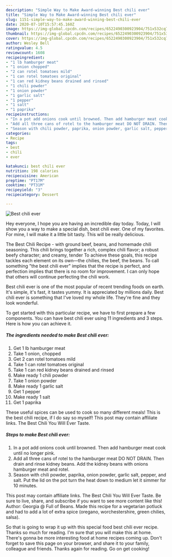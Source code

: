 ```yaml
---
description: "Simple Way to Make Award-winning Best chili ever"
title: "Simple Way to Make Award-winning Best chili ever"
slug: 1151-simple-way-to-make-award-winning-best-chili-ever
date: 2020-07-10T15:57:45.160Z
image: https://img-global.cpcdn.com/recipes/6522490300923904/751x532cq70/best-chili-ever-recipe-main-photo.jpg
thumbnail: https://img-global.cpcdn.com/recipes/6522490300923904/751x532cq70/best-chili-ever-recipe-main-photo.jpg
cover: https://img-global.cpcdn.com/recipes/6522490300923904/751x532cq70/best-chili-ever-recipe-main-photo.jpg
author: Wesley Bell
ratingvalue: 4.5
reviewcount: 1608
recipeingredient:
- "1 lb hamburger meat"
- "1 onion chopped"
- "2 can rotel tomatoes mild"
- "1 can rotel tomatoes original"
- "1 can red kidney beans drained and rinsed"
- "1 chili powder"
- "1 onion powder"
- "1 garlic salt"
- "1 pepper"
- "1 salt"
- "1 paprika"
recipeinstructions:
- "In a pot add onions cook until browned. Then add hamburger meat cook until no longer pink."
- "Add all three cans of rotel to the hamburger meat DO NOT DRAIN. Then drain and rinse kidney beans. Add the kidney beans with onions hamburger meat and rotel."
- "Season with chili powder, paprika, onion powder, garlic salt, pepper, and salt. Put the lid on the pot turn the heat down to medium let it simmer for 10 minutes."
categories:
- Recipe
tags:
- best
- chili
- ever

katakunci: best chili ever 
nutrition: 198 calories
recipecuisine: American
preptime: "PT17M"
cooktime: "PT31M"
recipeyield: "3"
recipecategory: Dessert

---
```



![Best chili ever](https://img-global.cpcdn.com/recipes/6522490300923904/751x532cq70/best-chili-ever-recipe-main-photo.jpg)

Hey everyone, I hope you are having an incredible day today. Today, I will show you a way to make a special dish, best chili ever. One of my favorites. For mine, I will make it a little bit tasty. This will be really delicious.

The Best Chili Recipe - with ground beef, beans, and homemade chili seasoning. This chili brings together a rich, complex chili flavor; a robust beefy character; and creamy, tender To achieve these goals, this recipe tackles each element on its own—the chilies, the beef, the beans. To call something &#34;the best chili ever&#34; implies that the recipe is perfect, and perfection implies that there is no room for improvement. I can only hope that others will continue perfecting the chili work.

Best chili ever is one of the most popular of recent trending foods on earth. It's simple, it's fast, it tastes yummy. It is appreciated by millions daily. Best chili ever is something that I've loved my whole life. They're fine and they look wonderful.


To get started with this particular recipe, we have to first prepare a few components. You can have best chili ever using 11 ingredients and 3 steps. Here is how you can achieve it.

<!--inarticleads1-->

##### The ingredients needed to make Best chili ever:

1. Get 1 lb hamburger meat
1. Take 1 onion, chopped
1. Get 2 can rotel tomatoes mild
1. Take 1 can rotel tomatoes original
1. Take 1 can red kidney beans drained and rinsed
1. Make ready 1 chili powder
1. Take 1 onion powder
1. Make ready 1 garlic salt
1. Get 1 pepper
1. Make ready 1 salt
1. Get 1 paprika


These useful spices can be used to cook so many different meals! This is the best chili recipe, if I do say so myself! This post may contain affiliate links. The Best Chili You Will Ever Taste. 

<!--inarticleads2-->

##### Steps to make Best chili ever:

1. In a pot add onions cook until browned. Then add hamburger meat cook until no longer pink.
1. Add all three cans of rotel to the hamburger meat DO NOT DRAIN. Then drain and rinse kidney beans. Add the kidney beans with onions hamburger meat and rotel.
1. Season with chili powder, paprika, onion powder, garlic salt, pepper, and salt. Put the lid on the pot turn the heat down to medium let it simmer for 10 minutes.


This post may contain affiliate links. The Best Chili You Will Ever Taste. Be sure to live, share, and subscribe if you want to see more content like this! Author: Georgia @ Full of Beans. Made this recipe for a vegetarian potluck and had to add a lot of extra spice (oregano, worchestershire, green chilies, salsa). 

So that is going to wrap it up with this special food best chili ever recipe. Thanks so much for reading. I'm sure that you will make this at home. There's gonna be more interesting food at home recipes coming up. Don't forget to save this page on your browser, and share it to your family, colleague and friends. Thanks again for reading. Go on get cooking!
